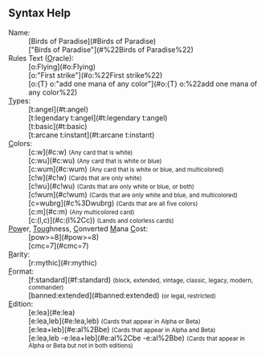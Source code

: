 ## Syntax Help

<dl>
<dt>Name:</dt>
<dd>[Birds of Paradise](#Birds of Paradise)</dd>
<dd>["Birds of Paradise"](#%22Birds of Paradise%22)</dd>

<dt>Rules Text (<u>O</u>racle):</dt>
<dd>[o:Flying](#o:Flying)</dd>
<dd>[o:"First strike"](#o:%22First strike%22)</dd>
<dd>[o:{T} o:"add one mana of any color"](#o:{T} o:%22add one mana of any color%22)</dd>

<dt><u>T</u>ypes:</dt>
<dd>[t:angel](#t:angel)</dd>
<dd>[t:legendary t:angel](#t:legendary t:angel)</dd>
<dd>[t:basic](#t:basic)</dd>
<dd>[t:arcane t:instant](#t:arcane t:instant)</dd>

<dt><u>C</u>olors:</dt>
<dd>[c:w](#c:w) <small>(Any card that is white)</small></dd>
<dd>[c:wu](#c:wu) <small>(Any card that is white or blue)</small></dd>
<dd>[c:wum](#c:wum) <small>(Any card that is white or blue, and multicolored)</small></dd>
<dd>[c!w](#c!w) <small>(Cards that are only white)</small></dd>
<dd>[c!wu](#c!wu) <small>(Cards that are only white or blue, or both)</small></dd>
<dd>[c!wum](#c!wum) <small>(Cards that are only white and blue, and multicolored)</small></dd>
<dd>[c=wubrg](#c%3Dwubrg) <small>(Cards that are all five colors)</small></dd>
<dd>[c:m](#c:m) <small>(Any multicolored card)</small></dd>
<dd>[c:(l,c)](#c:(l%2Cc)) <small>(Lands and colorless cards)</small></dd>

<dt><u>Pow</u>er, <u>Tou</u>ghness, <u>C</u>onverted <u>M</u>ana <u>C</u>ost:</dt>
<dd>[pow>=8](#pow>=8)</dd>
<dd>[cmc=7](#cmc=7)</dd>

<dt><u>R</u>arity:</dt>
<dd>[r:mythic](#r:mythic)</dd>

<dt><u>F</u>ormat:</dt>
<dd>[f:standard](#f:standard) <small>(block, extended, vintage, classic, legacy, modern, commander)</small></dd>
<dd>[banned:extended](#banned:extended) <small>(or legal, restricted)</small></dd>

<dt><u>E</u>dition:</dt>
<dd>[e:lea](#e:lea)</dd>
<dd>[e:lea,leb](#e:lea,leb) <small>(Cards that appear in Alpha or Beta)</small></dd>

<dd>[e:lea+leb](#e:al%2Bbe) <small>(Cards that appear in Alpha and Beta)</small></dd>
<dd>[e:lea,leb -e:lea+leb](#e:al%2Cbe -e:al%2Bbe) <small>(Cards that appear in Alpha or Beta but not in both editions)</small></dd>

</dl>